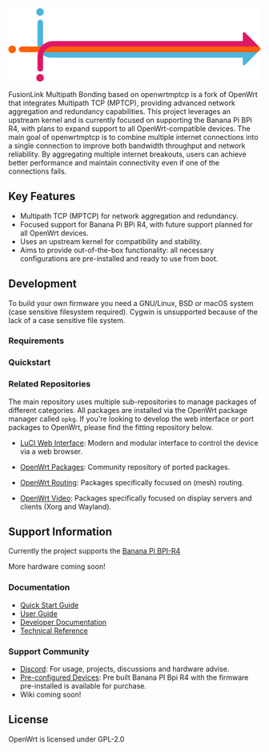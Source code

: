 <picture>
  <source srcset="include/logolight.png" media="(prefers-color-scheme: dark)">
  <source srcset="include/logodark.png" media="(prefers-color-scheme: light)">
  <img src="include/logolight.png" alt="openwrtmptcp Logo">
</picture>

FusionLink Multipath Bonding based on openwrtmptcp is a fork of OpenWrt that integrates Multipath TCP (MPTCP), providing advanced network aggregation and redundancy capabilities. This project leverages an upstream kernel and is currently focused on supporting the Banana Pi BPi R4, with plans to expand support to all OpenWrt-compatible devices. The main goal of openwrtmptcp is to combine multiple internet connections into a single connection to improve both bandwidth throughput and network reliability. By aggregating multiple internet breakouts, users can achieve better performance and maintain connectivity even if one of the connections fails.

## Key Features

* Multipath TCP (MPTCP) for network aggregation and redundancy.
* Focused support for Banana Pi BPi R4, with future support planned for all OpenWrt devices.
* Uses an upstream kernel for compatibility and stability.
* Aims to provide out-of-the-box functionality: all necessary configurations are pre-installed and ready to use from boot.

## Development

To build your own firmware you need a GNU/Linux, BSD or macOS system (case
sensitive filesystem required). Cygwin is unsupported because of the lack of a
case sensitive file system.

### Requirements

### Quickstart

### Related Repositories

The main repository uses multiple sub-repositories to manage packages of
different categories. All packages are installed via the OpenWrt package
manager called `opkg`. If you're looking to develop the web interface or port
packages to OpenWrt, please find the fitting repository below.

* [LuCI Web Interface](https://github.com/openwrt/luci): Modern and modular
  interface to control the device via a web browser.

* [OpenWrt Packages](https://github.com/openwrt/packages): Community repository
  of ported packages.

* [OpenWrt Routing](https://github.com/openwrt/routing): Packages specifically
  focused on (mesh) routing.

* [OpenWrt Video](https://github.com/openwrt/video): Packages specifically
  focused on display servers and clients (Xorg and Wayland).

## Support Information

Currently the project supports the [Banana Pi BPI-R4](https://wiki.banana-pi.org/Banana_Pi_BPI-R4)

More hardware coming soon!

### Documentation

* [Quick Start Guide](https://openwrt.org/docs/guide-quick-start/start)
* [User Guide](https://openwrt.org/docs/guide-user/start)
* [Developer Documentation](https://openwrt.org/docs/guide-developer/start)
* [Technical Reference](https://openwrt.org/docs/techref/start)

### Support Community

* [Discord]([https://forum.openwrt.org](https://discord.gg/qJ7KP6SQxC)): For usage, projects, discussions and hardware advise.
* [Pre-configured Devices](https://xpedite-tech.com/fusion-x/): Pre built Banana PI Bpi R4 with the firmware pre-installed is available for purchase.
* Wiki coming soon!

## License

OpenWrt is licensed under GPL-2.0
